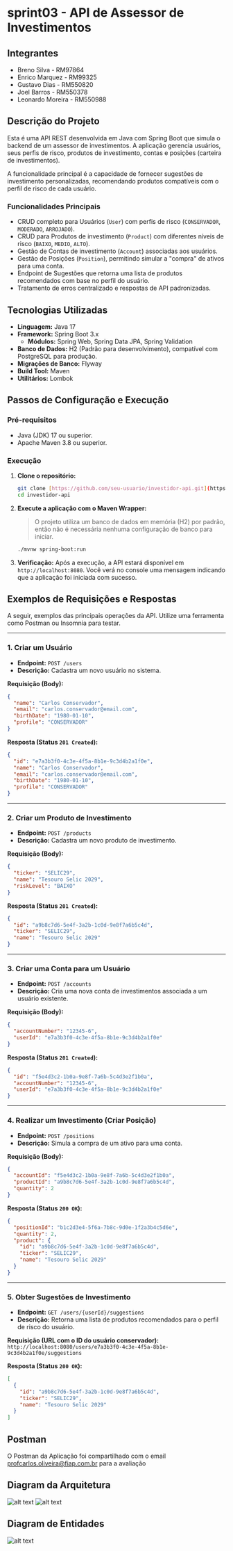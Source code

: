 # sprint03 - API de Assessor de Investimentos

## Integrantes

- Breno Silva - RM97864
- Enrico Marquez - RM99325
- Gustavo Dias - RM550820
- Joel Barros - RM550378
- Leonardo Moreira - RM550988

## Descrição do Projeto

Esta é uma API REST desenvolvida em Java com Spring Boot que simula o backend de um assessor de investimentos. A aplicação gerencia usuários, seus perfis de risco, produtos de investimento, contas e posições (carteira de investimentos).

A funcionalidade principal é a capacidade de fornecer sugestões de investimento personalizadas, recomendando produtos compatíveis com o perfil de risco de cada usuário.

### Funcionalidades Principais

- CRUD completo para Usuários (`User`) com perfis de risco (`CONSERVADOR`, `MODERADO`, `ARROJADO`).
- CRUD para Produtos de investimento (`Product`) com diferentes níveis de risco (`BAIXO`, `MEDIO`, `ALTO`).
- Gestão de Contas de investimento (`Account`) associadas aos usuários.
- Gestão de Posições (`Position`), permitindo simular a "compra" de ativos para uma conta.
- Endpoint de Sugestões que retorna uma lista de produtos recomendados com base no perfil do usuário.
- Tratamento de erros centralizado e respostas de API padronizadas.

## Tecnologias Utilizadas

- **Linguagem:** Java 17
- **Framework:** Spring Boot 3.x
  - **Módulos:** Spring Web, Spring Data JPA, Spring Validation
- **Banco de Dados:** H2 (Padrão para desenvolvimento), compatível com PostgreSQL para produção.
- **Migrações de Banco:** Flyway
- **Build Tool:** Maven
- **Utilitários:** Lombok

## Passos de Configuração e Execução

### Pré-requisitos

- Java (JDK) 17 ou superior.
- Apache Maven 3.8 ou superior.

### Execução

1. **Clone o repositório:**

   ```bash
   git clone [https://github.com/seu-usuario/investidor-api.git](https://github.com/seu-usuario/investidor-api.git)
   cd investidor-api
   ```

2. **Execute a aplicação com o Maven Wrapper:**

   > O projeto utiliza um banco de dados em memória (H2) por padrão, então não é necessária nenhuma configuração de banco para iniciar.

   ```bash
   ./mvnw spring-boot:run
   ```

3. **Verificação:**
   Após a execução, a API estará disponível em `http://localhost:8080`. Você verá no console uma mensagem indicando que a aplicação foi iniciada com sucesso.

## Exemplos de Requisições e Respostas

A seguir, exemplos das principais operações da API. Utilize uma ferramenta como Postman ou Insomnia para testar.

---

### 1. Criar um Usuário

- **Endpoint:** `POST /users`
- **Descrição:** Cadastra um novo usuário no sistema.

**Requisição (Body):**

```json
{
  "name": "Carlos Conservador",
  "email": "carlos.conservador@email.com",
  "birthDate": "1980-01-10",
  "profile": "CONSERVADOR"
}
```

**Resposta (Status `201 Created`):**

```json
{
  "id": "e7a3b3f0-4c3e-4f5a-8b1e-9c3d4b2a1f0e",
  "name": "Carlos Conservador",
  "email": "carlos.conservador@email.com",
  "birthDate": "1980-01-10",
  "profile": "CONSERVADOR"
}
```

---

### 2. Criar um Produto de Investimento

- **Endpoint:** `POST /products`
- **Descrição:** Cadastra um novo produto de investimento.

**Requisição (Body):**

```json
{
  "ticker": "SELIC29",
  "name": "Tesouro Selic 2029",
  "riskLevel": "BAIXO"
}
```

**Resposta (Status `201 Created`):**

```json
{
  "id": "a9b8c7d6-5e4f-3a2b-1c0d-9e8f7a6b5c4d",
  "ticker": "SELIC29",
  "name": "Tesouro Selic 2029"
}
```

---

### 3. Criar uma Conta para um Usuário

- **Endpoint:** `POST /accounts`
- **Descrição:** Cria uma nova conta de investimentos associada a um usuário existente.

**Requisição (Body):**

```json
{
  "accountNumber": "12345-6",
  "userId": "e7a3b3f0-4c3e-4f5a-8b1e-9c3d4b2a1f0e"
}
```

**Resposta (Status `201 Created`):**

```json
{
  "id": "f5e4d3c2-1b0a-9e8f-7a6b-5c4d3e2f1b0a",
  "accountNumber": "12345-6",
  "userId": "e7a3b3f0-4c3e-4f5a-8b1e-9c3d4b2a1f0e"
}
```

---

### 4. Realizar um Investimento (Criar Posição)

- **Endpoint:** `POST /positions`
- **Descrição:** Simula a compra de um ativo para uma conta.

**Requisição (Body):**

```json
{
  "accountId": "f5e4d3c2-1b0a-9e8f-7a6b-5c4d3e2f1b0a",
  "productId": "a9b8c7d6-5e4f-3a2b-1c0d-9e8f7a6b5c4d",
  "quantity": 2
}
```

**Resposta (Status `200 OK`):**

```json
{
  "positionId": "b1c2d3e4-5f6a-7b8c-9d0e-1f2a3b4c5d6e",
  "quantity": 2,
  "product": {
    "id": "a9b8c7d6-5e4f-3a2b-1c0d-9e8f7a6b5c4d",
    "ticker": "SELIC29",
    "name": "Tesouro Selic 2029"
  }
}
```

---

### 5. Obter Sugestões de Investimento

- **Endpoint:** `GET /users/{userId}/suggestions`
- **Descrição:** Retorna uma lista de produtos recomendados para o perfil de risco do usuário.

**Requisição (URL com o ID do usuário conservador):**
`http://localhost:8080/users/e7a3b3f0-4c3e-4f5a-8b1e-9c3d4b2a1f0e/suggestions`

**Resposta (Status `200 OK`):**

```json
[
  {
    "id": "a9b8c7d6-5e4f-3a2b-1c0d-9e8f7a6b5c4d",
    "ticker": "SELIC29",
    "name": "Tesouro Selic 2029"
  }
]
```

## Postman

O Postman da Aplicação foi compartilhado com o email profcarlos.oliveira@fiap.com.br para a avaliação

## Diagram da Arquitetura

![alt text](./images/image.png)
![alt text](./images/image-1.png)

## Diagram de Entidades

![alt text](./images/image-2.png)
